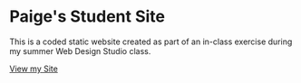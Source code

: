 # Paige's Student Site

This is a coded static website created as part of an in-class exercise during my summer Web Design Studio class.

[View my Site](https://iolanipaige.github.io/)
